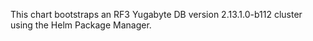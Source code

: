 This chart bootstraps an RF3 Yugabyte DB version 2.13.1.0-b112 cluster using the Helm Package Manager.
